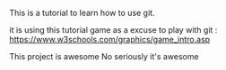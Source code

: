 This is a tutorial to learn how to use git.

it is using this tutorial game as a excuse to play with git :
https://www.w3schools.com/graphics/game_intro.asp

This project is awesome
No seriously it's awesome
